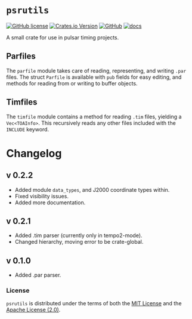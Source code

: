 # `psrutils`
[![GitHub license](https://img.shields.io/badge/license-Apache--2.0_OR_MIT-blue)](#license)
[![Crates.io Version](https://img.shields.io/crates/v/psrutils)](https://crates.io/crates/psrutils)
[![GitHub](https://badgen.net/badge/icon/github?icon=github&label)](https://github.com/SGullin/psrutils)
[![docs](https://img.shields.io/docsrs/psrutils?logo=rust&style)](https://docs.rs/psrutils/latest/)


A small crate for use in pulsar timing projects.

## Parfiles
The `parfile` module takes care of reading, representing, and writing `.par` files. The struct `Parfile` is available with `pub` fields for easy editing, and methods for reading from or writing to buffer objects.

## Timfiles
The `timfile` module contains a method for reading `.tim` files, yielding a `Vec<TOAInfo>`. This recursively reads any other files included with the `INCLUDE` keyword.

# Changelog
## v 0.2.2
 * Added module `data_types`, and J2000 coordinate types within.
 * Fixed visibility issues.
 * Added more documentation.

## v 0.2.1
 * Added .tim parser (currently only in tempo2-mode).
 * Changed hierarchy, moving error to be crate-global.

## v 0.1.0
 * Added .par parser.


### License
`psrutils` is distributed under the terms of both the [MIT License](LICENSE-MIT) and the [Apache License (2.0)](LICENSE-APACHE).
